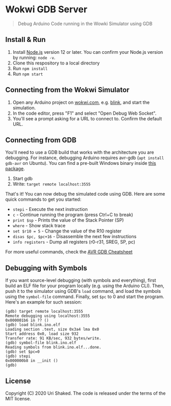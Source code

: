 # Wokwi GDB Server

> Debug Arduino Code running in the Wowki Simulator using GDB

## Install & Run

1. Install [Node.js](https://nodejs.org/en/) version 12 or later. You can confirm your Node.js version by running: `node -v`.
2. Clone this respository to a local directory
3. Run `npm install`
4. Run `npm start`

## Connecting from the Wokwi Simulator

1. Open any Arduino project on [wokwi.com](wokwi.com), e.g. [blink](https://wokwi.com/arduino/libraries/demo/blink), and start the simulation.
2. In the code editor, press "F1" and select "Open Debug Web Socket".
3. You'll see a prompt asking for a URL to connect to. Confirm the default URL.

## Connecting from GDB

You'll need to use a GDB build that works with the architecture you are debugging. For instance, debugging Arduino requires avr-gdb (`apt install gdb-avr` on Ubuntu). You can find a pre-built Windows binary inside [this package](http://downloads.arduino.cc/tools/avr-gcc-7.3.0-atmel3.6.1-arduino5-i686-w64-mingw32.zip).

1. Start gdb
2. Write: `target remote localhost:3555`

That's it! You can now debug the simulated code using GDB. Here are some quick commands to get you started:

- `stepi` - Execute the next instruction
- `c` - Continue running the program (press Ctrl+C to break)
- `print $sp` - Prints the value of the Stack Pointer (SP)
- `where` - Show stack trace
- `set $r10 = 5` - Change the value of the R10 register
- `disas $pc, $pc+16` - Disassemble the next few instructions
- `info registers` - Dump all registers (r0-r31, SREG, SP, pc)

For more useful commands, check the [AVR GDB Cheatsheet](https://blog.wokwi.com/gdb-avr-arduino-cheatsheet/)

## Debugging with Symbols

If you want source-level debugging (with symbols and everything), first
build an ELF file for your program locally (e.g. using the Arduino CLI).
Then, push it to the simulator using GDB's `load` command, and load the
symbols using the `symbol-file` command. Finally, set `$pc` to 0 and 
start the program. Here's an example for such session:

```
(gdb) target remote localhost:3555
Remote debugging using localhost:3555
0x000001b6 in ?? ()
(gdb) load blink.ino.elf
Loading section .text, size 0x3a4 lma 0x0
Start address 0x0, load size 932
Transfer rate: 91 KB/sec, 932 bytes/write.
(gdb) symbol-file blink.ino.elf
Reading symbols from blink.ino.elf...done.
(gdb) set $pc=0
(gdb) stepi
0x000000b8 in __init ()
(gdb)
```

## License

Copyright (C) 2020 Uri Shaked. The code is released under the terms of the MIT license.
